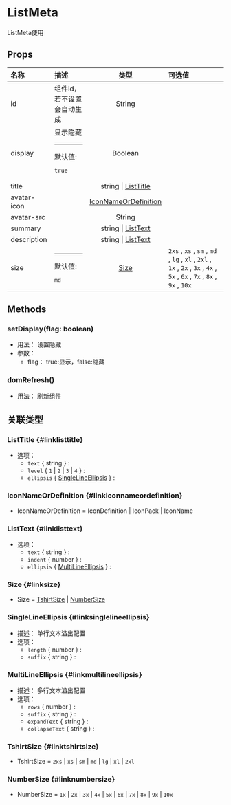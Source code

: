 # ListMeta


ListMeta使用

## Props


<div class="props">

| 名称        | 描述                                   |                        类型                       | 可选值                                                                                                                  |
| :---------- | :------------------------------------- | :-----------------------------------------------: | :---------------------------------------------------------------------------------------------------------------------- |
| id          | 组件id，若不设置会自动生成             |                       String                      |                                                                                                                         |
| display     | 显示隐藏<hr>默认值:<br><pre>true</pre> |                      Boolean                      |                                                                                                                         |
| title       |                                        |       string \| [ListTitle](#linklisttitle)       |                                                                                                                         |
| avatar-icon |                                        | [IconNameOrDefinition](#linkiconnameordefinition) |                                                                                                                         |
| avatar-src  |                                        |                       String                      |                                                                                                                         |
| summary     |                                        |        string \| [ListText](#linklisttext)        |                                                                                                                         |
| description |                                        |        string \| [ListText](#linklisttext)        |                                                                                                                         |
| size        | <hr>默认值:<br><pre>md</pre>           |                 [Size](#linksize)                 | `2xs` , `xs` , `sm` , `md` , `lg` , `xl` , `2xl` , `1x` , `2x` , `3x` , `4x` , `5x` , `6x` , `7x` , `8x` , `9x` , `10x` |

</div>



## Methods

### setDisplay(flag: boolean)
- 用法： 设置隐藏
- 参数：
	 - flag： true:显示，false:隐藏

### domRefresh()
- 用法： 刷新组件

## 关联类型



### ListTitle {#linklisttitle}

- 选项：
	 - `text` { string } : 
	 - `level` { `1` \| `2` \| `3` \| `4` } : 
	 - `ellipsis` { [SingleLineEllipsis](#linksinglelineellipsis) } : 

### IconNameOrDefinition {#linkiconnameordefinition}

- IconNameOrDefinition = 	 IconDefinition \| IconPack \| IconName

### ListText {#linklisttext}

- 选项：
	 - `text` { string } : 
	 - `indent` { number } : 
	 - `ellipsis` { [MultiLineEllipsis](#linkmultilineellipsis) } : 

### Size {#linksize}

- Size = 	 [TshirtSize](#linktshirtsize) \| [NumberSize](#linknumbersize)

### SingleLineEllipsis {#linksinglelineellipsis}

- 描述： 单行文本溢出配置
- 选项：
	 - `length` { number } : 
	 - `suffix` { string } : 

### MultiLineEllipsis {#linkmultilineellipsis}

- 描述： 多行文本溢出配置
- 选项：
	 - `rows` { number } : 
	 - `suffix` { string } : 
	 - `expandText` { string } : 
	 - `collapseText` { string } : 

### TshirtSize {#linktshirtsize}

- TshirtSize = 	 `2xs` \| `xs` \| `sm` \| `md` \| `lg` \| `xl` \| `2xl`

### NumberSize {#linknumbersize}

- NumberSize = 	 `1x` \| `2x` \| `3x` \| `4x` \| `5x` \| `6x` \| `7x` \| `8x` \| `9x` \| `10x`